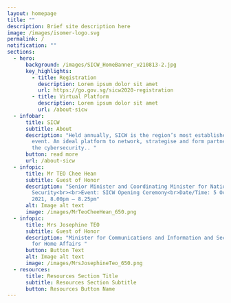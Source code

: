 ```yaml
---
layout: homepage
title: ""
description: Brief site description here
image: /images/isomer-logo.svg
permalink: /
notification: ""
sections:
  - hero:
      background: /images/SICW_HomeBanner_v210813-2.jpg
      key_highlights:
        - title: Registration
          description: Lorem ipsum dolor sit amet
          url: https://go.gov.sg/sicw2020-registration
        - title: Virtual Platform
          description: Lorem ipsum dolor sit amet
          url: /about-sicw
  - infobar:
      title: SICW
      subtitle: About
      description: "Held annually, SICW is the region’s most established cybersecurity
        event. An ideal platform to network, strategise and form partnerships in
        the cybersecurity.. "
      button: read more
      url: /about-sicw
  - infopic:
      title: Mr TEO Chee Hean
      subtitle: Guest of Honor
      description: "Senior Minister and Coordinating Minister for National
        Security<br><br>Event: SICW Opening Ceremony<br>Date/Time: 5 October
        2021, 8.00pm – 8.25pm"
      alt: Image alt text
      image: /images/MrTeoCheeHean_650.png
  - infopic:
      title: Mrs Josephine TEO
      subtitle: Guest of Honor
      description: "Minister for Communications and Information and Second Minister
        for Home Affairs "
      button: Button Text
      alt: Image alt text
      image: /images/MrsJosephineTeo_650.png
  - resources:
      title: Resources Section Title
      subtitle: Resources Section Subtitle
      button: Resources Button Name
---
```

